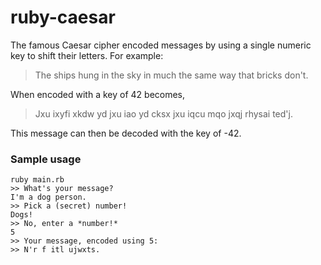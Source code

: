 # ruby-caesar

The famous Caesar cipher encoded messages by using a single numeric key to shift their letters. For example:

> The ships hung in the sky in much the same way that bricks don't.

When encoded with a key of 42 becomes,

> Jxu ixyfi xkdw yd jxu iao yd cksx jxu iqcu mqo jxqj rhysai ted'j.

This message can then be decoded with the key of -42.

### Sample usage
```
ruby main.rb
>> What's your message?
I'm a dog person.
>> Pick a (secret) number!
Dogs!
>> No, enter a *number!*
5
>> Your message, encoded using 5:
>> N'r f itl ujwxts.
```